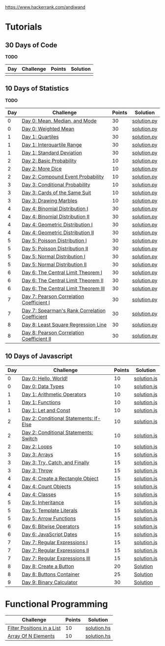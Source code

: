 https://www.hackerrank.com/andiwand

# Tutorials

## 30 Days of Code

**TODO**

| Day | Challenge | Points | Solution |
|---|---|---|---|
| | | | |

## 10 Days of Statistics

**TODO**

| Day | Challenge | Points | Solution |
|---|---|---|---|
| 0 | [Day 0: Mean, Median, and Mode](https://www.hackerrank.com/challenges/s10-basic-statistics) | 30 | [solution.py](Tutorials/10%20Days%20of%20Statistics/Day%200%3A%20Mean%2C%20Median%2C%20and%20Mode/solution.py) |
| 0 | [Day 0: Weighted Mean](https://www.hackerrank.com/challenges/s10-weighted-mean) | 30 | [solution.py](Tutorials/10%20Days%20of%20Statistics/Day%200%3A%20Weighted%20Mean/solution.py) |
| 1 | [Day 1: Quartiles](https://www.hackerrank.com/challenges/s10-quartiles) | 30 | [solution.py](Tutorials/10%20Days%20of%20Statistics/Day%201%3A%20Quartiles/solution.py) |
| 1 | [Day 1: Interquartile Range](https://www.hackerrank.com/challenges/s10-interquartile-range) | 30 | [solution.py](Tutorials/10%20Days%20of%20Statistics/Day%201%3A%20Interquartile%20Range/solution.py) |
| 1 | [Day 1: Standard Deviation](https://www.hackerrank.com/challenges/s10-standard-deviation) | 30 | [solution.py](Tutorials/10%20Days%20of%20Statistics/Day%201%3A%20Standard%20Deviation/solution.py) |
| 2 | [Day 2: Basic Probability](https://www.hackerrank.com/challenges/s10-mcq-1) | 10 | [solution.py](Tutorials/10%20Days%20of%20Statistics/Day%202%3A%20Basic%20Probability/solution.py) |
| 2 | [Day 2: More Dice](https://www.hackerrank.com/challenges/s10-mcq-2) | 10 | [solution.py](Tutorials/10%20Days%20of%20Statistics/Day%202%3A%20More%20Dice/solution.py) |
| 2 | [Day 2: Compound Event Probability](https://www.hackerrank.com/challenges/s10-mcq-3) | 10 | [solution.py](Tutorials/10%20Days%20of%20Statistics/Day%202%3A%20More%20Dice/solution.py) |
| 3 | [Day 3: Conditional Probability](https://www.hackerrank.com/challenges/s10-mcq-4) | 10 | [solution.py](Tutorials/10%20Days%20of%20Statistics/Day%203%3A%20Conditional%20Probability/solution.py) |
| 3 | [Day 3: Cards of the Same Suit](https://www.hackerrank.com/challenges/s10-mcq-5) | 10 | [solution.py](Tutorials/10%20Days%20of%20Statistics/Day%203%3A%20Cards%20of%20the%20Same%20Suit/solution.py) |
| 3 | [Day 3: Drawing Marbles](https://www.hackerrank.com/challenges/s10-mcq-6) | 10 | [solution.py](Tutorials/10%20Days%20of%20Statistics/Day%203%3A%20Drawing%20Marbles/solution.py) |
| 4 | [Day 4: Binomial Distribution I](https://www.hackerrank.com/challenges/s10-binomial-distribution-1) | 30 | [solution.py](Tutorials/10%20Days%20of%20Statistics/Day%204%3A%20Binomial%20Distribution%20I/solution.py) |
| 4 | [Day 4: Binomial Distribution II](https://www.hackerrank.com/challenges/s10-binomial-distribution-2) | 30 | [solution.py](Tutorials/10%20Days%20of%20Statistics/Day%204%3A%20Binomial%20Distribution%20II/solution.py) |
| 4 | [Day 4: Geometric Distribution I](https://www.hackerrank.com/challenges/s10-geometric-distribution-1) | 30 | [solution.py](Tutorials/10%20Days%20of%20Statistics/Day%204%3A%20Geometric%20Distribution%20I/solution.py) |
| 4 | [Day 4: Geometric Distribution II](https://www.hackerrank.com/challenges/s10-geometric-distribution-2) | 30 | [solution.py](Tutorials/10%20Days%20of%20Statistics/Day%204%3A%20Geometric%20Distribution%20II/solution.py) |
| 5 | [Day 5: Poisson Distribution I](https://www.hackerrank.com/challenges/s10-poisson-distribution-1) | 30 | [solution.py](Tutorials/10%20Days%20of%20Statistics/Day%205%3A%20Poisson%20Distribution%20I/solution.py) |
| 5 | [Day 5: Poisson Distribution II](https://www.hackerrank.com/challenges/s10-poisson-distribution-2) | 30 | [solution.py](Tutorials/10%20Days%20of%20Statistics/Day%205%3A%20Poisson%20Distribution%20II/solution.py) |
| 5 | [Day 5: Normal Distribution I](https://www.hackerrank.com/challenges/s10-normal-distribution-1) | 30 | [solution.py](Tutorials/10%20Days%20of%20Statistics/Day%205%3A%20Normal%20Distribution%20I/solution.py) |
| 5 | [Day 5: Normal Distribution II](https://www.hackerrank.com/challenges/s10-normal-distribution-2) | 30 | [solution.py](Tutorials/10%20Days%20of%20Statistics/Day%205%3A%20Normal%20Distribution%20II/solution.py) |
| 6 | [Day 6: The Central Limit Theorem I](https://www.hackerrank.com/challenges/s10-the-central-limit-theorem-1) | 30 | [solution.py](Tutorials/10%20Days%20of%20Statistics/Day%206%3A%20The%20Central%20Limit%20Theorem%20I/solution.py) |
| 6 | [Day 6: The Central Limit Theorem II](https://www.hackerrank.com/challenges/s10-the-central-limit-theorem-2) | 30 | [solution.py](Tutorials/10%20Days%20of%20Statistics/Day%206%3A%20The%20Central%20Limit%20Theorem%20II/solution.py) |
| 6 | [Day 6: The Central Limit Theorem III](https://www.hackerrank.com/challenges/s10-the-central-limit-theorem-3) | 30 | [solution.py](Tutorials/10%20Days%20of%20Statistics/Day%206%3A%20The%20Central%20Limit%20Theorem%20III/solution.py) |
| 7 | [Day 7: Pearson Correlation Coefficient I](https://www.hackerrank.com/challenges/s10-pearson-correlation-coefficient) | 30 | [solution.py](Tutorials/10%20Days%20of%20Statistics/Day%207%3A%20Pearson%20Correlation%20Coefficient%20I/solution.py) |
| 7 | [Day 7: Spearman's Rank Correlation Coefficient](https://www.hackerrank.com/challenges/s10-spearman-rank-correlation-coefficient) | 30 | [solution.py](Tutorials/10%20Days%20of%20Statistics/Day%207%3A%20Spearman's%20Rank%20Correlation%20Coefficient/solution.py) |
| 8 | [Day 8: Least Square Regression Line](https://www.hackerrank.com/challenges/s10-least-square-regression-line) | 30 | [solution.py](Tutorials/10%20Days%20of%20Statistics/Day%208%3A%20Least%20Square%20Regression%20Line/solution.py) |
| 8 | [Day 8: Pearson Correlation Coefficient II](https://www.hackerrank.com/challenges/s10-mcq-7) | 30 | [solution.py](Tutorials/10%20Days%20of%20Statistics/Day%208%3A%20Pearson%20Correlation%20Coefficient%20II/solution.py) |

## 10 Days of Javascript

| Day | Challenge | Points | Solution |
|---|---|---|---|
| 0 | [Day 0: Hello, World!](https://www.hackerrank.com/challenges/js10-hello-world) | 10 | [solution.js](Tutorials/10%20Days%20of%20Javascript/Day%200%3A%20Hello%2C%20World!/solution.js) |
| 0 | [Day 0: Data Types](https://www.hackerrank.com/challenges/js10-data-types) | 10 | [solution.js](Tutorials/10%20Days%20of%20Javascript/Day%200%3A%20Data%20Types/solution.js) |
| 1 | [Day 1: Arithmetic Operators](https://www.hackerrank.com/challenges/js10-arithmetic-operators) | 10 | [solution.js](Tutorials/10%20Days%20of%20Javascript/Day%201%3A%20Arithmetic%20Operators/solution.js) |
| 1 | [Day 1: Functions](https://www.hackerrank.com/challenges/js10-function) | 10 | [solution.js](Tutorials/10%20Days%20of%20Javascript/Day%201%3A%20Functions/solution.js) |
| 1 | [Day 1: Let and Const](https://www.hackerrank.com/challenges/js10-let-and-const) | 10 | [solution.js](Tutorials/10%20Days%20of%20Javascript/Day%201%3A%20Let%20and%20Const/solution.js) |
| 2 | [Day 2: Conditional Statements: If-Else](https://www.hackerrank.com/challenges/js10-if-else) | 10 | [solution.js](Tutorials/10%20Days%20of%20Javascript/Day%202%3A%20Conditional%20Statements%3A%20If-Else/solution.js) |
| 2 | [Day 2: Conditional Statements: Switch](https://www.hackerrank.com/challenges/js10-switch) | 10 | [solution.js](Tutorials/10%20Days%20of%20Javascript/Day%202%3A%20Conditional%20Statements%3A%20Switch/solution.js) |
| 2 | [Day 2: Loops](https://www.hackerrank.com/challenges/js10-loops) | 10 | [solution.js](Tutorials/10%20Days%20of%20Javascript/Day%202%3A%20Loops/solution.js) |
| 3 | [Day 3: Arrays](https://www.hackerrank.com/challenges/js10-arrays) | 15 | [solution.js](Tutorials/10%20Days%20of%20Javascript/Day%203%3A%20Arrays/solution.js) |
| 3 | [Day 3: Try, Catch, and Finally](https://www.hackerrank.com/challenges/js10-try-catch-and-finally) | 15 | [solution.js](Tutorials/10%20Days%20of%20Javascript/Day%203%3A%20Try%2C%20Catch%2C%20and%20Finally/solution.js) |
| 3 | [Day 3: Throw](https://www.hackerrank.com/challenges/js10-throw) | 15 | [solution.js](Tutorials/10%20Days%20of%20Javascript/Day%203%3A%20Throw/solution.js) |
| 4 | [Day 4: Create a Rectangle Object](https://www.hackerrank.com/challenges/js10-objects) | 15 | [solution.js](Tutorials/10%20Days%20of%20Javascript/Day%204%3A%20Create%20a%20Rectangle%20Object/solution.js) |
| 4 | [Day 4: Count Objects](https://www.hackerrank.com/challenges/js10-count-objects) | 15 | [solution.js](Tutorials/10%20Days%20of%20Javascript/Day%204%3A%20Count%20Objects/solution.js) |
| 4 | [Day 4: Classes](https://www.hackerrank.com/challenges/js10-class) | 15 | [solution.js](Tutorials/10%20Days%20of%20Javascript/Day%204%3A%20Classes/solution.js) |
| 5 | [Day 5: Inheritance](https://www.hackerrank.com/challenges/js10-inheritance) | 15 | [solution.js](Tutorials/10%20Days%20of%20Javascript/Day%205%3A%20Inheritance/solution.js) |
| 5 | [Day 5: Template Literals](https://www.hackerrank.com/challenges/js10-template-literals) | 15 | [solution.js](Tutorials/10%20Days%20of%20Javascript/Day%205%3A%20Template%20Literals/solution.js) |
| 5 | [Day 5: Arrow Functions](https://www.hackerrank.com/challenges/js10-arrows) | 15 | [solution.js](Tutorials/10%20Days%20of%20Javascript/Day%205%3A%20Arrow%20Functions/solution.js) |
| 6 | [Day 6: Bitwise Operators](https://www.hackerrank.com/challenges/js10-bitwise) | 15 | [solution.js](Tutorials/10%20Days%20of%20Javascript/Day%206%3A%20Bitwise%20Operators/solution.js) |
| 6 | [Day 6: JavaScript Dates](https://www.hackerrank.com/challenges/js10-date) | 15 | [solution.js](Tutorials/10%20Days%20of%20Javascript/Day%206%3A%20JavaScript%20Dates/solution.js) |
| 7 | [Day 7: Regular Expressions I](https://www.hackerrank.com/challenges/js10-regexp-1) | 15 | [solution.js](Tutorials/10%20Days%20of%20Javascript/Day%207%3A%20Regular%20Expressions%20I/solution.js) |
| 7 | [Day 7: Regular Expressions II](https://www.hackerrank.com/challenges/js10-regexp-2) | 15 | [solution.js](Tutorials/10%20Days%20of%20Javascript/Day%207%3A%20Regular%20Expressions%20II/solution.js) |
| 7 | [Day 7: Regular Expressions III](https://www.hackerrank.com/challenges/js10-regexp-3) | 15 | [solution.js](Tutorials/10%20Days%20of%20Javascript/Day%207%3A%20Regular%20Expressions%20III/solution.js) |
| 8 | [Day 8: Create a Button](https://www.hackerrank.com/challenges/js10-create-a-button) | 20 | [Solution](Tutorials/10%20Days%20of%20Javascript/Day%208%3A%20Create%20a%20Button/) |
| 8 | [Day 8: Buttons Container](https://www.hackerrank.com/challenges/js10-buttons-container) | 25 | [Solution](Tutorials/10%20Days%20of%20Javascript/Day%208%3A%20Buttons%20Container/) |
| 9 | [Day 9: Binary Calculator](https://www.hackerrank.com/challenges/js10-binary-calculator) | 30 | [Solution](Tutorials/10%20Days%20of%20Javascript/Day%209%3A%20Binary%20Calculator/) |

# Functional Programming

| Challenge | Points | Solution |
|---|---|---|
| [Filter Positions in a List](https://www.hackerrank.com/challenges/fp-filter-positions-in-a-list) | 10 | [solution.hs](Functional%20Programming/Filter%20Positions%20in%20a%20List/solution.hs) |
| [Array Of N Elements](https://www.hackerrank.com/challenges/fp-array-of-n-elements) | 10 | [solution.hs](Functional%20Programming/Array%20Of%20N%20Elements/solution.hs) |

